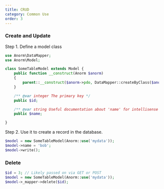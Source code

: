 ```yaml
---
title: CRUD
category: Common Use
order: 3
---
```


### Create and Update

Step 1. Define a model class

```php
use Anorm\DataMapper;
use Anorm\Model;

class SomeTableModel extends Model {
    public function __construct(Anorm $anorm)
    {
        parent::__construct($anorm->pdo, DataMapper::createByClass($anorm->pdo, $this));
    }

    /** @var integer The primary key */
    public $id;

    /** @var string Useful documentation about 'name' for intellisense */
    public $name;

}
```

Step 2. Use it to create a record in the database.

```php
$model = new SomeTableModel(Anorm::use('mydata'));
$model->name = 'bob';
$model->write();
```

### Delete

```php
$id = 3; // Likely passed on via GET or POST
$model = new SomeTableModel(Anorm::use('mydata'));
$model->_mapper->delete($id);
```
